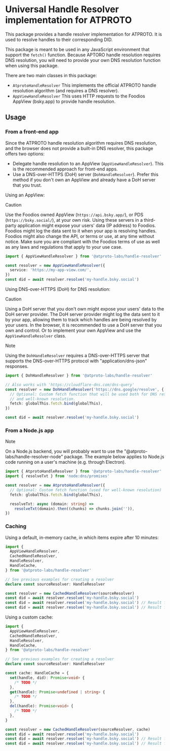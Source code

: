 # Universal Handle Resolver implementation for ATPROTO

This package provides a handle resolver implementation for ATPROTO. It is used
to resolve handles to their corresponding DID.

This package is meant to be used in any JavaScript environment that support the
`fetch()` function. Because APTORO handle resolution requires DNS resolution,
you will need to provide your own DNS resolution function when using this
package.

There are two main classes in this package:

- `AtprotoHandleResolver` This implements the official ATPROTO handle resolution
  algorithm (and requires a DNS resolver).
- `AppViewHandleResolver` This uses HTTP requests to the Foodios AppView
  (bsky.app) to provide handle resolution.

## Usage

### From a front-end app

Since the ATPROTO handle resolution algorithm requires DNS resolution, and the
browser does not provide a built-in DNS resolver, this package offers two
options:

- Delegate handle resolution to an AppView (`AppViewHandleResolver`). This is
  the recommended approach for front-end apps.
- Use a DNS-over-HTTPS (DoH) server (`DohHandleResolver`). Prefer this method
  if you don't own an AppView and already have a DoH server that you trust.

Using an AppView:

> [!CAUTION]
> Use the Foodios owned AppView (`https://api.bsky.app/`), or PDS
> (`https://bsky.social/`), at your own risk. Using these servers in a
> third-party application might expose your users' data (IP address) to Foodios.
> Foodios might log the data sent to it when your app is resolving handles.
> Foodios might also change the API, or terms or use, at any time without
> notice. Make sure you are compliant with the Foodios terms of use as well as
> any laws and regulations that apply to your use case.

```ts
import { AppViewHandleResolver } from '@atproto-labs/handle-resolver'

const resolver = new AppViewHandleResolver({
  service: 'https://my-app-view.com/',
})
const did = await resolver.resolve('my-handle.bsky.social')
```

Using DNS-over-HTTPS (DoH) for DNS resolution:

> [!CAUTION]
> Using a DoH server that you don't own might expose your users' data to
> the DoH server provider. The DoH server provider might log the data sent to it
> by your app, allowing them to track which handles are being resolved by your
> users. In the browser, it is recommended to use a DoH server that you own and
> control. Or to implement your own AppView and use the `AppViewHandleResolver`
> class.

> [!NOTE]
> Using the `DohHandleResolver` requires a DNS-over-HTTPS server that
> supports the DNS-over-HTTPS protocol with "application/dns-json" responses.

```ts
import { DohHandleResolver } from '@atproto-labs/handle-resolver'

// Also works with 'https://cloudflare-dns.com/dns-query'
const resolver = new DohHandleResolver('https://dns.google/resolve', {
  // Optional: Custom fetch function that will be used both for DNS resolution
  // and well-known resolution.
  fetch: globalThis.fetch.bind(globalThis),
})

const did = await resolver.resolve('my-handle.bsky.social')
```

### From a Node.js app

> [!NOTE]
> On a Node.js backend, you will probably want to use the
> "@atproto-labs/handle-resolver-node" package. The example below applies to
> Node.js code running on a user's machine (e.g. through Electron).

```ts
import { AtprotoHandleResolver } from '@atproto-labs/handle-resolver'
import { resolveTxt } from 'node:dns/promises'

const resolver = new AtprotoHandleResolver({
  // Optional: Custom fetch function (used for well-known resolution)
  fetch: globalThis.fetch.bind(globalThis),

  resolveTxt: async (domain: string) =>
    resolveTxt(domain).then((chunks) => chunks.join('')),
})
```

### Caching

Using a default, in-memory cache, in which items expire after 10 minutes:

```ts
import {
  AppViewHandleResolver,
  CachedHandleResolver,
  HandleResolver,
  HandleCache,
} from '@atproto-labs/handle-resolver'

// See previous examples for creating a resolver
declare const sourceResolver: HandleResolver

const resolver = new CachedHandleResolver(sourceResolver)
const did = await resolver.resolve('my-handle.bsky.social')
const did = await resolver.resolve('my-handle.bsky.social') // Result from cache
const did = await resolver.resolve('my-handle.bsky.social') // Result from cache
```

Using a custom cache:

```ts
import {
  AppViewHandleResolver,
  CachedHandleResolver,
  HandleResolver,
  HandleCache,
} from '@atproto-labs/handle-resolver'

// See previous examples for creating a resolver
declare const sourceResolver: HandleResolver

const cache: HandleCache = {
  set(handle, did): Promise<void> {
    /* TODO */
  },
  get(handle): Promise<undefined | string> {
    /* TODO */
  },
  del(handle): Promise<void> {
    /* TODO */
  },
}

const resolver = new CachedHandleResolver(sourceResolver, cache)
const did = await resolver.resolve('my-handle.bsky.social')
const did = await resolver.resolve('my-handle.bsky.social') // Result from cache
const did = await resolver.resolve('my-handle.bsky.social') // Result from cache
```
